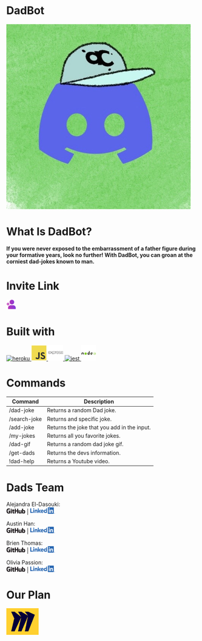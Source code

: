 # DadBot
![DadBoTIcon](./public/DAD-BOT-LOGO.jpg)

# What Is DadBot?
**If you were never exposed to the embarrassment of a father figure during your formative years, look no further! With DadBot, you can groan at the corniest dad-jokes known to man.**

# Invite Link <br>
<a href="https://discord.com/api/oauth2/authorize?client_id=1012796022885453844&permissions=2147486720&scope=applications.commands%20bot"><img src="./public/invite.png" width="25"/></a>

# Built with 

<p align="left"> <a href="https://heroku.com" target="_blank" rel="noreferrer"> <img src="https://www.vectorlogo.zone/logos/heroku/heroku-icon.svg" alt="heroku" width="40" height="40"/> </a> <a href="https://developer.mozilla.org/en-US/docs/Web/JavaScript" target="_blank" rel="noreferrer"> <img src="https://raw.githubusercontent.com/devicons/devicon/master/icons/javascript/javascript-original.svg" alt="javascript" width="40" height="40"/> </a> <a href="https://expressjs.com" target="_blank" rel="noreferrer"> <img src="https://raw.githubusercontent.com/devicons/devicon/master/icons/express/express-original-wordmark.svg" alt="express" width="40" height="40"/> </a> <a href="https://jestjs.io" target="_blank" rel="noreferrer"> <img src="https://www.vectorlogo.zone/logos/jestjsio/jestjsio-icon.svg" alt="jest" width="40" height="40"/> </a> <a href="https://nodejs.org" target="_blank" rel="noreferrer"> <img src="https://raw.githubusercontent.com/devicons/devicon/master/icons/nodejs/nodejs-original-wordmark.svg" alt="nodejs" width="40" height="40"/> </a> </p>

# Commands

Command|Description 
--- | ---
/dad-joke|Returns a random Dad joke.
/search-joke|Returns and specific joke. 
/add-joke|Returns the joke that you add in the input.
/my-jokes|Returns all you favorite jokes.
/dad-gif|Returns a random dad joke gif.
/get-dads|Returns the devs information.
!dad-help|Returns a Youtube video.


# Dads Team 


Alejandra El-Dasouki: <br>
<a href="https://github.com/Alejae1998"><img src="./public/GitHub_Logo.png" width="50"/></a> | <a href="https://www.linkedin.com/in/alejandrael-dasouki/"><img src="./public/LI-Logo.png" width="65" height="17"/></a>

Austin Han: <br>
<a href="https://github.com/austinbhan"><img src="./public/GitHub_Logo.png" width="50"/></a> | <a href="https://www.linkedin.com/in/austin-han-740a69157/"><img src="./public/LI-Logo.png" width="65" height="17"/></a>

Brien Thomas: <br> 
<a href="https://github.com/briensthomas"><img src="./public/GitHub_Logo.png" width="50"/></a> | <a href="https://www.linkedin.com/in/brien-thomas/"><img src="./public/LI-Logo.png" width="65" height="17"/></a>

Olivia Passion: <br>
<a href="https://github.com/Olivia-Pasion"><img src="./public/GitHub_Logo.png" width="50"/></a> | <a href="https://www.linkedin.com/in/olivia-pasion/"><img src="./public/LI-Logo.png" width="65" height="17"/></a>

# Our Plan
<a href="https://miro.com/app/board/uXjVPcbFIzY=/"><img src="./public/miro-logo.svg" width="85" height="70"/></a>


